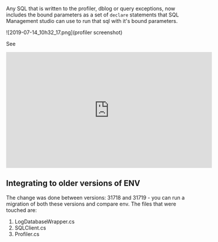 Any SQL that is written to the profiler, dblog or query exceptions, now includes the bound parameters as a set of `declare` statements that SQL Management studio can use to run that sql with it's bound parameters.

![2019-07-14_10h32_17.png](profiler screenshot)

See
<iframe width="560" height="315" src="https://www.youtube.com/embed/9xkmeGIZZx4" frameborder="0" allowfullscreen></iframe>


## Integrating to older versions of ENV
The change was done between versions: 31718 and 31719 - you can run a migration of both these versions and compare env.
The files that were touched are:
1. LogDatabaseWrapper.cs
2. SQLClient.cs
3. Profiler.cs